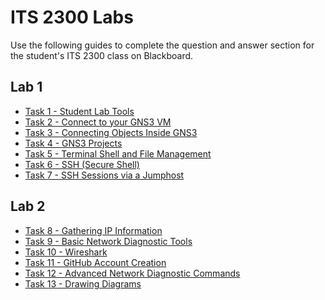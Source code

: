 # ITS 2300 Labs

Use the following guides to complete the question and answer section for the student's ITS 2300 class on Blackboard.

## Lab 1
- [Task 1 - Student Lab Tools]()
- [Task 2 - Connect to your GNS3 VM](../tasks/Task-Connect-to-GNS3-VM.md)
- [Task 3 - Connecting Objects Inside GNS3](../tasks/Task-Connecting-Objects-Inside-GNS3.md)
- [Task 4 - GNS3 Projects](../tasks/Task-GNS3-Projects.md)
- [Task 5 - Terminal Shell and File Management](../tasks/Task-Terminal-Shell-and-File-Management.md)
- [Task 6 - SSH (Secure Shell)](../tasks/Task-SSH.md)
- [Task 7 - SSH Sessions via a Jumphost](../tasks/Task-SSH-Jumphost.md)

## Lab 2
- [Task 8 - Gathering IP Information](../tasks/Task-Gathering-IP-Information.md)
- [Task 9 - Basic Network Diagnostic Tools](../tasks/Task-Basic-Network-Diagnostic-Tools.md)
- [Task 10 - Wireshark](../tasks/Task-Wireshark.md)
- [Task 11 - GitHub Account Creation](../tasks/Task-GitHub-Account-Creation.md)
- [Task 12 - Advanced Network Diagnostic Commands](../tasks/Task-Advanced-Network-Diagnostic-Commands.md)
- [Task 13 - Drawing Diagrams](../tasks/Task-Drawing-Diagrams.md)
